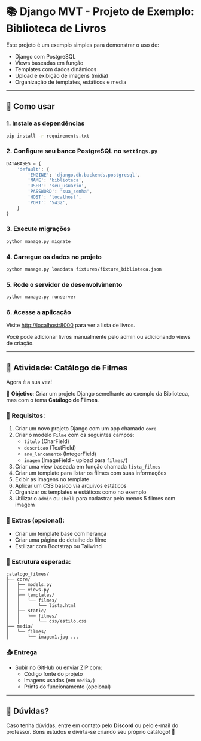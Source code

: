 # 📚 Django MVT - Projeto de Exemplo: Biblioteca de Livros

Este projeto é um exemplo simples para demonstrar o uso de:

- Django com PostgreSQL
- Views baseadas em função
- Templates com dados dinâmicos
- Upload e exibição de imagens (mídia)
- Organização de templates, estáticos e media

---

## 🚀 Como usar

### 1. Instale as dependências

```bash
pip install -r requirements.txt
```

### 2. Configure seu banco PostgreSQL no `settings.py`

```python
DATABASES = {
    'default': {
        'ENGINE': 'django.db.backends.postgresql',
        'NAME': 'biblioteca',
        'USER': 'seu_usuario',
        'PASSWORD': 'sua_senha',
        'HOST': 'localhost',
        'PORT': '5432',
    }
}
```

### 3. Execute migrações

```bash
python manage.py migrate
```

### 4. Carregue os dados no projeto

```bash
python manage.py loaddata fixtures/fixture_biblioteca.json
```

### 5. Rode o servidor de desenvolvimento

```bash
python manage.py runserver
```

### 6. Acesse a aplicação

Visite [http://localhost:8000](http://localhost:8000) para ver a lista de livros.

Você pode adicionar livros manualmente pelo admin ou adicionando views de criação.

---

## 📝 Atividade: Catálogo de Filmes

Agora é a sua vez!

🎯 **Objetivo**: Criar um projeto Django semelhante ao exemplo da Biblioteca, mas com o tema **Catálogo de Filmes**.

### 📌 Requisitos:

1. Criar um novo projeto Django com um app chamado `core`
2. Criar o modelo `Filme` com os seguintes campos:
   - `titulo` (CharField)
   - `descricao` (TextField)
   - `ano_lancamento` (IntegerField)
   - `imagem` (ImageField - upload para `filmes/`)
3. Criar uma view baseada em função chamada `lista_filmes`
4. Criar um template para listar os filmes com suas informações
5. Exibir as imagens no template
6. Aplicar um CSS básico via arquivos estáticos
7. Organizar os templates e estáticos como no exemplo
8. Utilizar o `admin` ou `shell` para cadastrar pelo menos 5 filmes com imagem

### 🧪 Extras (opcional):

- Criar um template base com herança
- Criar uma página de detalhe do filme
- Estilizar com Bootstrap ou Tailwind

### 📁 Estrutura esperada:

```
catalogo_filmes/
├── core/
│   ├── models.py
│   ├── views.py
│   ├── templates/
│   │   └── filmes/
│   │       └── lista.html
│   ├── static/
│   │   └── filmes/
│   │       └── css/estilo.css
├── media/
│   └── filmes/
│       └── imagem1.jpg ...
```

### 📤 Entrega

- Subir no GitHub ou enviar ZIP com:
  - Código fonte do projeto
  - Imagens usadas (em `media/`)
  - Prints do funcionamento (opcional)

---

## 🤝 **Dúvidas?**

Caso tenha dúvidas, entre em contato pelo **Discord** ou pelo e-mail do professor. Bons estudos e divirta-se criando seu próprio catálogo! 🍿

